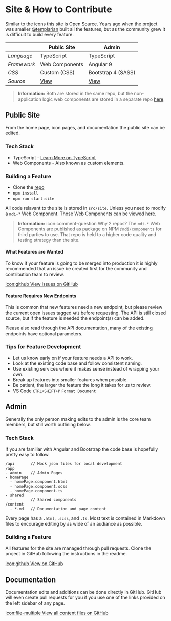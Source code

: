 # Site & How to Contribute

Similar to the icons this site is Open Source. Years ago when the project was smaller [@templarian](https://twitter.com/templarian) built all the features, but as the community grew it is difficult to build every feature.

|             | Public Site | Admin |
|-------------|-------------|-------|
| *Language*  | TypeScript  | TypeScript |
| *Framework* | Web Components | Angular 9 |
| *CSS*      | Custom (CSS) | Bootstrap 4 (SASS) |
| *Source* | [View](https://github.com/Pictogrammers/Icon-Site/tree/master/src/site) | [View](https://github.com/Pictogrammers/Icon-Site/tree/master/src) |

> **Information:** Both are stored in the same repo, but the non-application logic web components are stored in a separate repo [here](https://github.com/Pictogrammers/MaterialDesign-Components/tree/master/src/mdi).

## Public Site

From the home page, icon pages, and documentation the public site can be edited.

### Tech Stack

- TypeScript - [Learn More on TypeScript](https://www.typescriptlang.org/)
- Web Components - Also known as custom elements.

### Building a Feature

- Clone the [repo](https://github.com/Pictogrammers/Icon-Site)
- `npm install`
- `npm run start:site`

All code relavant to the site is stored in `src/site`. Unless you need to modify a `mdi-*` Web Component. Those Web Components can be viewed [here](https://github.com/Pictogrammers/MaterialDesign-Components).

> **Information:** icon:comment-question Why 2 repos? The `mdi-*` Web Components are published as package on NPM `@mdi/components` for third parties to use. That repo is held to a higher code quality and testing strategy than the site.

#### What Features are Wanted

To know if your feature is going to be merged into production it is highly recommended that an issue be created first for the community and contribution team to review.

<a href="https://github.com/Pictogrammers/Icon-Site/issues" class="button">icon:github View Issues on GitHub</a>

#### Feature Requires New Endpoints

This is common that new features need a new endpoint, but please review the current open issues tagged `API` before requesting. The API is still closed source, but if the feature is needed the endpoint(s) can be added.

Please also read through the API documentation, many of the existing endpoints have optional parameters.

### Tips for Feature Development

- Let us know early on if your feature needs a API to work.
- Look at the existing code base and follow consistent naming.
- Use existing services where it makes sense instead of wrapping your own.
- Break up features into smaller features when possible.
- Be patient, the larger the feature the long it takes for us to review.
- VS Code `CTRL+SHIFT+P` `Format Document`

## Admin

Generally the only person making edits to the admin is the core team members, but still worth outlining below.

### Tech Stack

If you are familiar with Angular and Bootstrap the code base is hopefully pretty easy to follow.

```
/api       // Mock json files for local development
/app
- admin    // Admin Pages
- homePage
  - homePage.component.html
  - homePage.component.scss
  - homePage.component.ts
- shared
  -        // Shared components
/content
  - *.md   // Documentation and page content
```

Every page has a `.html`, `.scss`, and `.ts`. Most text is contained in Markdown files to encourage editing by as wide of an audiance as possible.

### Building a Feature

All features for the site are managed through pull requests. Clone the project in GitHub following the instructions in the readme.

<a href="https://github.com/Pictogrammers/Icon-Site" class="button">icon:github View on GitHub</a>

## Documentation

Documentation edits and additions can be done directly in GitHub. GitHub will even create pull requests for you if you use one of the links provided on the left sidebar of any page.

<a class="button" href="https://github.com/Pictogrammers/Icon-Site/tree/master/src/content">icon:file-multiple View all content files on GitHub</a>
